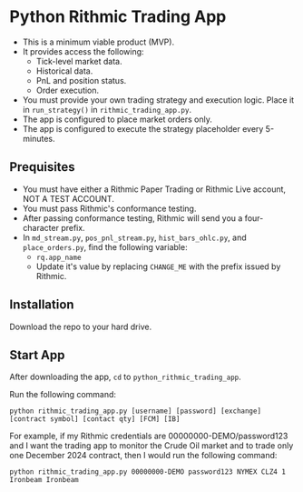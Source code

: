 # Python Rithmic Trading App

* This is a minimum viable product (MVP).
* It provides access the following:
    * Tick-level market data.
    * Historical data.
    * PnL and position status.
    * Order execution.
* You must provide your own trading strategy and execution logic. Place it in `run_strategy()` in `rithmic_trading_app.py`.
* The app is configured to place market orders only.
* The app is configured to execute the strategy placeholder every 5-minutes.

## Prequisites

* You must have either a Rithmic Paper Trading or Rithmic Live account, NOT A TEST ACCOUNT.
* You must pass Rithmic's conformance testing.
* After passing conformance testing, Rithmic will send you a four-character prefix. 
* In `md_stream.py`, `pos_pnl_stream.py`, `hist_bars_ohlc.py`, and `place_orders.py`, find the following variable:
    * `rq.app_name`
    * Update it's value by replacing `CHANGE_ME` with the prefix issued by Rithmic.
    
## Installation

Download the repo to your hard drive.

## Start App

After downloading the app, `cd` to `python_rithmic_trading_app`.

Run the following command:

```
python rithmic_trading_app.py [username] [password] [exchange] [contract symbol] [contact qty] [FCM] [IB]
```

For example, if my Rithmic credentials are 00000000-DEMO/password123 and I want the trading app to monitor the Crude Oil market and to trade only one December 2024 contract, then I would run the following command:

```
python rithmic_trading_app.py 00000000-DEMO password123 NYMEX CLZ4 1 Ironbeam Ironbeam
``` 



     


